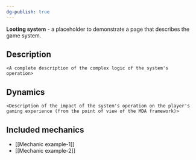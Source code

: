 ```yaml
---
dg-publish: true
---
```

**Looting system** - a placeholder to demonstrate a page that describes the game system.

## Description
`<A complete description of the complex logic of the system's operation>`

## Dynamics 
`<Description of the impact of the system's operation on the player's gaming experience (from the point of view of the MDA framework)>`

## Included mechanics
- [[Mechanic example-1]]
- [[Mechanic example-2]]